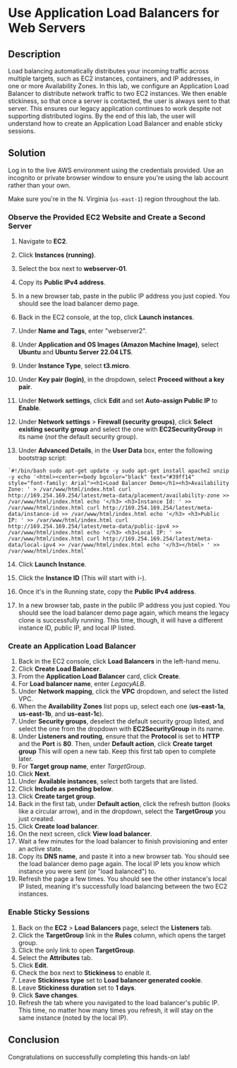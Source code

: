 ﻿
# Use Application Load Balancers for Web Servers


## Description

Load balancing automatically distributes your incoming traffic across multiple targets, such as EC2 instances, containers, and IP addresses, in one or more Availability Zones. In this lab, we configure an Application Load Balancer to distribute network traffic to two EC2 instances. We then enable stickiness, so that once a server is contacted, the user is always sent to that server. This ensures our legacy application continues to work despite not supporting distributed logins. By the end of this lab, the user will understand how to create an Application Load Balancer and enable sticky sessions.


## Solution

Log in to the live AWS environment using the credentials provided. Use an incognito or private browser window to ensure you're using the lab account rather than your own.

Make sure you're in the N. Virginia (`us-east-1`) region throughout the lab.

### Observe the Provided EC2 Website and Create a Second Server

1.  Navigate to  **EC2**.
    
2.  Click  **Instances (running)**.
    
3.  Select the box next to  **webserver-01**.
    
4.  Copy its  **Public IPv4 address**.
    
5.  In a new browser tab, paste in the public IP address you just copied. You should see the load balancer demo page.
    
6.  Back in the EC2 console, at the top, click  **Launch instances**.
    
7.  Under  **Name and Tags**, enter "webserver2".
    
8.  Under  **Application and OS Images (Amazon Machine Image)**, select  **Ubuntu**  and  **Ubuntu Server 22.04 LTS**.
    
9.  Under  **Instance Type**, select  **t3.micro**.
    
10.  Under  **Key pair (login)**, in the dropdown, select  **Proceed without a key pair**.
    
11.  Under  **Network settings**, click  **Edit**  and set  **Auto-assign Public IP**  to  **Enable**.
    
12.  Under  **Network settings**  >  **Firewall (security groups)**, click  **Select existing security group**  and select the one with  **EC2SecurityGroup**  in its name (_not_  the default security group).
    
13.  Under  **Advanced Details**, in the  **User Data**  box, enter the following bootstrap script:
    
    `#!/bin/bash sudo apt-get update -y sudo apt-get install apache2 unzip -y echo '<html><center><body bgcolor="black" text="#39ff14" style="font-family: Arial"><h1>Load Balancer Demo</h1><h3>Availability Zone: ' > /var/www/html/index.html curl http://169.254.169.254/latest/meta-data/placement/availability-zone >> /var/www/html/index.html echo '</h3> <h3>Instance Id: ' >> /var/www/html/index.html curl http://169.254.169.254/latest/meta-data/instance-id >> /var/www/html/index.html echo '</h3> <h3>Public IP: ' >> /var/www/html/index.html curl http://169.254.169.254/latest/meta-data/public-ipv4 >> /var/www/html/index.html echo '</h3> <h3>Local IP: ' >> /var/www/html/index.html curl http://169.254.169.254/latest/meta-data/local-ipv4 >> /var/www/html/index.html echo '</h3></html> ' >> /var/www/html/index.html`
    
14.  Click  **Launch Instance**.
    
15.  Click the  **Instance ID**  (This will start with i-).
    
16.  Once it's in the Running state, copy the  **Public IPv4 address**.
    
17.  In a new browser tab, paste in the public IP address you just copied. You should see the load balancer demo page again, which means the legacy clone is successfully running. This time, though, it will have a different instance ID, public IP, and local IP listed.
    

### Create an Application Load Balancer

1.  Back in the EC2 console, click  **Load Balancers**  in the left-hand menu.
2.  Click  **Create Load Balancer**.
3.  From the  **Application Load Balancer**  card, click  **Create**.
4.  For  **Load balancer name**, enter  _LegacyALB_.
5.  Under  **Network mapping**, click the  **VPC**  dropdown, and select the listed VPC.
6.  When the  **Availability Zones**  list pops up, select each one (**us-east-1a**,  **us-east-1b**, and  **us-east-1c**).
7.  Under  **Security groups**, deselect the default security group listed, and select the one from the dropdown with  **EC2SecurityGroup**  in its name.
8.  Under  **Listeners and routing**, ensure that the  **Protocol**  is set to  **HTTP**  and the  **Port**  is  **80**. Then, under  **Default action**, click  **Create target group**  This will open a new tab. Keep this first tab open to complete later.
9.  For  **Target group name**, enter  _TargetGroup_.
10.  Click  **Next**.
11.  Under  **Available instances**, select both targets that are listed.
12.  Click  **Include as pending below**.
13.  Click  **Create target group**.
14.  Back in the first tab, under  **Default action**, click the refresh button (looks like a circular arrow), and in the dropdown, select the  **TargetGroup**  you just created.
15.  Click  **Create load balancer**.
16.  On the next screen, click  **View load balancer**.
17.  Wait a few minutes for the load balancer to finish provisioning and enter an active state.
18.  Copy its  **DNS name**, and paste it into a new browser tab. You should see the load balancer demo page again. The local IP lets you know which instance you were sent (or "load balanced") to.
19.  Refresh the page a few times. You should see the other instance's local IP listed, meaning it's successfully load balancing between the two EC2 instances.

### Enable Sticky Sessions

1.  Back on the  **EC2**  >  **Load Balancers**  page, select the  **Listeners**  tab.
2.  Click the  **TargetGroup**  link in the  **Rules**  column, which opens the target group.
3.  Click the only link to open  **TargetGroup**.
4.  Select the  **Attributes**  tab.
5.  Click  **Edit**.
6.  Check the box next to  **Stickiness**  to enable it.
7.  Leave  **Stickiness type**  set to  **Load balancer generated cookie**.
8.  Leave  **Stickiness duration**  set to  **1 days**.
9.  Click  **Save changes**.
10.  Refresh the tab where you navigated to the load balancer's public IP. This time, no matter how many times you refresh, it will stay on the same instance (noted by the local IP).

## Conclusion

Congratulations on successfully completing this hands-on lab!
